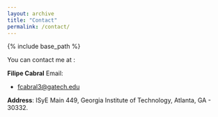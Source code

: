 ```yaml
---
layout: archive
title: "Contact"
permalink: /contact/
---
```


{% include base_path %}

You can contact me at :

**Filipe Cabral**
Email:

* fcabral3@gatech.edu

**Address**:
ISyE Main 449,
Georgia Institute of Technology,
Atlanta, GA - 30332.
